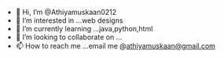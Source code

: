- 👋 Hi, I’m @Athiyamuskaan0212
- 👀 I’m interested in ...web designs
- 🌱 I’m currently learning ...java,python,html
- 💞️ I’m looking to collaborate on ...
- 📫 How to reach me ...email me @athiyamuskaan@gmail.com

<!---
Athiyamuskaan0212/Athiyamuskaan0212 is a ✨ special ✨ repository because its `README.md` (this file) appears on your GitHub profile.
You can click the Preview link to take a look at your changes.
--->
